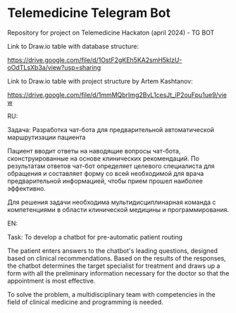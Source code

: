 # Telemedicine Telegram Bot
Repository for project on Telemedicine Hackaton (april 2024) - TG BOT

Link to Draw.io table with database structure:

https://drive.google.com/file/d/1OstF2gKEh5KA2smH5klzU-oOdTLsXb3a/view?usp=sharing

Link to Draw.io table with project structure by Artem Kashtanov:

https://drive.google.com/file/d/1mmMQbrImg2BvL1cesJt_iP2ouFpu1ue9/view

RU:

Задача: Разработка чат-бота для предварительной автоматической маршрутизации пациента

Пациент вводит ответы на наводящие вопросы чат-бота, сконструированные на основе клинических рекомендаций. По результатам ответов чат-бот определяет целевого специалиста для обращения и составляет форму со всей необходимой для врача предварительной информацией, чтобы прием прошел наиболее эффективно.

Для решения задачи необходима мультидисциплинарная команда с компетенциями в области клинической медицины и программирования.

EN:

Task: To develop a chatbot for pre-automatic patient routing

The patient enters answers to the chatbot's leading questions, designed based on clinical recommendations. Based on the results of the responses, the chatbot determines the target specialist for treatment and draws up a form with all the preliminary information necessary for the doctor so that the appointment is most effective.

To solve the problem, a multidisciplinary team with competencies in the field of clinical medicine and programming is needed.